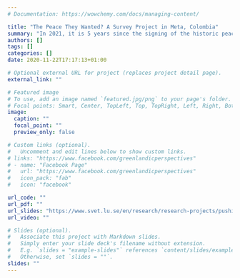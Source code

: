 ```yaml
---
# Documentation: https://wowchemy.com/docs/managing-content/

title: "The Peace They Wanted? A Survey Project in Meta, Colombia"
summary: "In 2021, it is 5 years since the signing of the historic peace agreement between the Colombian government and the FARC. Still, for many colombians the peace has fallen short of expectations. In this survey, we map the experiences of residents in the Meta Department, a war-torn region south of Bogotá, in order to shed light on the potentials and pitfalls of peace and reconciliation."
authors: []
tags: []
categories: []
date: 2020-11-22T17:17:13+01:00

# Optional external URL for project (replaces project detail page).
external_link: ""

# Featured image
# To use, add an image named `featured.jpg/png` to your page's folder.
# Focal points: Smart, Center, TopLeft, Top, TopRight, Left, Right, BottomLeft, Bottom, BottomRight.
image:
  caption: ""
  focal_point: ""
  preview_only: false

# Custom links (optional).
#   Uncomment and edit lines below to show custom links.
# links: "https://www.facebook.com/greenlandicperspectives"
# - name: "Facebook Page"
#   url: "https://www.facebook.com/greenlandicperspectives"
#   icon_pack: "fab"
#   icon: "facebook"

url_code: ""
url_pdf: ""
url_slides: "https://www.svet.lu.se/en/research/research-projects/pushing-boundaries-peace-research"
url_video: ""

# Slides (optional).
#   Associate this project with Markdown slides.
#   Simply enter your slide deck's filename without extension.
#   E.g. `slides = "example-slides"` references `content/slides/example-slides.md`.
#   Otherwise, set `slides = ""`.
slides: ""
---
```

